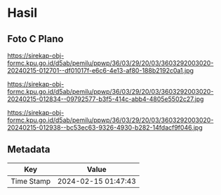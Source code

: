 # Hasil

## Foto C Plano

https://sirekap-obj-formc.kpu.go.id/d5ab/pemilu/ppwp/36/03/29/20/03/3603292003020-20240215-012701--df01017f-e6c6-4e13-af80-188b2192c0a1.jpg

https://sirekap-obj-formc.kpu.go.id/d5ab/pemilu/ppwp/36/03/29/20/03/3603292003020-20240215-012834--09792577-b3f5-414c-abb4-4805e5502c27.jpg

https://sirekap-obj-formc.kpu.go.id/d5ab/pemilu/ppwp/36/03/29/20/03/3603292003020-20240215-012938--bc53ec63-9326-4930-b282-14fdacf9f046.jpg


## Metadata

| Key        | Value               |
| ---------- | ------------------- |
| Time Stamp | 2024-02-15 01:47:43 |



